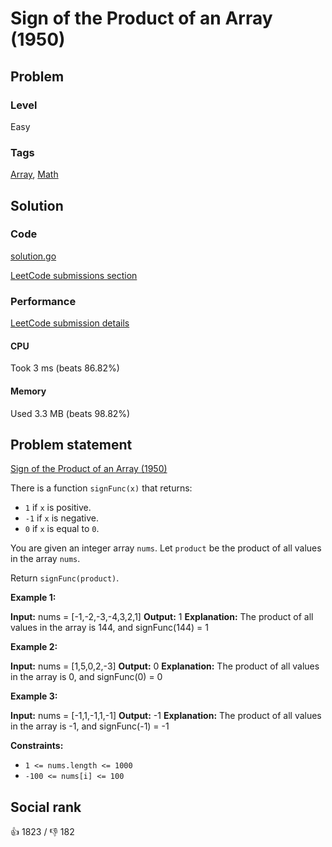 # Sign of the Product of an Array (1950)

## Problem

### Level

Easy

### Tags

 [Array](https://leetcode.com/tag/array), [Math](https://leetcode.com/tag/math)

## Solution

### Code

[solution.go](solution.go)

[LeetCode submissions section](https://leetcode.com/problems/sign-of-the-product-of-an-array/submissions/943172914/)

### Performance

[LeetCode submission details](https://leetcode.com/submissions/detail/943172914/)

#### CPU

Took 3 ms (beats 86.82%)

#### Memory

Used 3.3 MB (beats 98.82%)

## Problem statement

[Sign of the Product of an Array (1950)](https://leetcode.com/problems/sign-of-the-product-of-an-array)

There is a function `signFunc(x)` that returns:

* `1` if `x` is positive.
* `-1` if `x` is negative.
* `0` if `x` is equal to `0`.

You are given an integer array `nums`. Let `product` be the product of all values in the array `nums`.

Return `signFunc(product)`.

**Example 1:**


**Input:** nums = [-1,-2,-3,-4,3,2,1]
**Output:** 1
**Explanation:** The product of all values in the array is 144, and signFunc(144) = 1

**Example 2:**


**Input:** nums = [1,5,0,2,-3]
**Output:** 0
**Explanation:** The product of all values in the array is 0, and signFunc(0) = 0

**Example 3:**


**Input:** nums = [-1,1,-1,1,-1]
**Output:** -1
**Explanation:** The product of all values in the array is -1, and signFunc(-1) = -1

**Constraints:**

* `1 <= nums.length <= 1000`
* `-100 <= nums[i] <= 100`

## Social rank

:thumbsup: 1823 / :thumbsdown: 182
